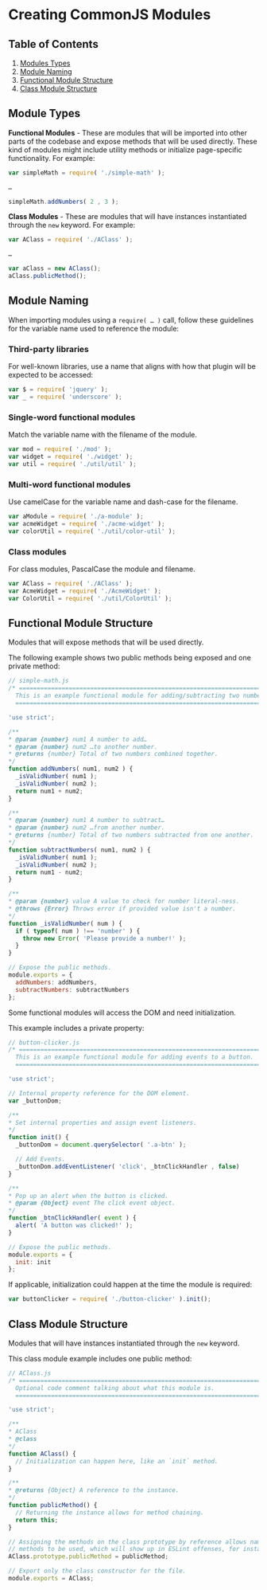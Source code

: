 # Creating CommonJS Modules

## Table of Contents

1. [Modules Types](#module-types)
1. [Module Naming](#module-naming)
1. [Functional Module Structure](#functional-module-structure)
1. [Class Module Structure](#class-module-structure)

## Module Types

**Functional Modules** -
These are modules that will be imported into other parts of the codebase
and expose methods that will be used directly. These kind of modules
might include utility methods or initialize page-specific functionality.
For example:

```js
var simpleMath = require( './simple-math' );

…

simpleMath.addNumbers( 2 , 3 );
```

**Class Modules** -
These are modules that will have instances instantiated through the `new` keyword. For example:

```js
var AClass = require( './AClass' );

…

var aClass = new AClass();
aClass.publicMethod();
```


## Module Naming

When importing modules using a `require( … )` call, follow these guidelines
for the variable name used to reference the module:

### Third-party libraries
For well-known libraries, use a name that aligns with how that plugin will be
expected to be accessed:

```js
var $ = require( 'jquery' );
var _ = require( 'underscore' );
```

### Single-word functional modules
Match the variable name with the filename of the module.

```js
var mod = require( './mod' );
var widget = require( './widget' );
var util = require( './util/util' );
```

### Multi-word functional modules
Use camelCase for the variable name and dash-case for the filename.

```js
var aModule = require( './a-module' );
var acmeWidget = require( './acme-widget' );
var colorUtil = require( './util/color-util' );
```

### Class modules
For class modules, PascalCase the module and filename.

```js
var AClass = require( './AClass' );
var AcmeWidget = require( './AcmeWidget' );
var ColorUtil = require( './util/ColorUtil' );
```

## Functional Module Structure

Modules that will expose methods that will be used directly.

The following example shows two public methods being exposed
and one private method:

```js
// simple-math.js
/* ==========================================================================
  This is an example functional module for adding/subtracting two numbers.
  ========================================================================== */

'use strict';

/**
* @param {number} num1 A number to add…
* @param {number} num2 …to another number.
* @returns {number} Total of two numbers combined together.
*/
function addNumbers( num1, num2 ) {
  _isValidNumber( num1 );
  _isValidNumber( num2 );
  return num1 + num2;
}

/**
* @param {number} num1 A number to subtract…
* @param {number} num2 …from another number.
* @returns {number} Total of two numbers subtracted from one another.
*/
function subtractNumbers( num1, num2 ) {
  _isValidNumber( num1 );
  _isValidNumber( num2 );
  return num1 - num2;
}

/**
* @param {number} value A value to check for number literal-ness.
* @throws {Error} Throws error if provided value isn't a number.
*/
function _isValidNumber( num ) {
  if ( typeof( num ) !== 'number' ) {
    throw new Error( 'Please provide a number!' );
  }
}

// Expose the public methods.
module.exports = {
  addNumbers: addNumbers,
  subtractNumbers: subtractNumbers
};
```

Some functional modules will access the DOM and need initialization.

This example includes a private property:

```js
// button-clicker.js
/* ==========================================================================
  This is an example functional module for adding events to a button.
  ========================================================================== */

'use strict';

// Internal property reference for the DOM element.
var _buttonDom;

/**
* Set internal properties and assign event listeners.
*/
function init() {
  _buttonDom = document.querySelector( '.a-btn' );

  // Add Events.
  _buttonDom.addEventListener( 'click', _btnClickHandler , false)
}

/**
* Pop up an alert when the button is clicked.
* @param {Object} event The click event object.
*/
function _btnClickHandler( event ) {
  alert( 'A button was clicked!' );
}

// Expose the public methods.
module.exports = {
  init: init
};
```

If applicable, initialization could happen at the time the module is required:

```js
var buttonClicker = require( './button-clicker' ).init();
```

## Class Module Structure

Modules that will have instances instantiated through the `new` keyword.

This class module example includes one public method:


```js
// AClass.js
/* ==========================================================================
  Optional code comment talking about what this module is.
  ========================================================================== */

'use strict';

/**
* AClass
* @class
*/
function AClass() {
  // Initialization can happen here, like an `init` method.
}

/**
* @returns {Object} A reference to the instance.
*/
function publicMethod() {
  // Returning the instance allows for method chaining.
  return this;
}

// Assigning the methods on the class prototype by reference allows named
// methods to be used, which will show up in ESLint offenses, for instance.
AClass.prototype.publicMethod = publicMethod;

// Export only the class constructor for the file.
module.exports = AClass;
```
